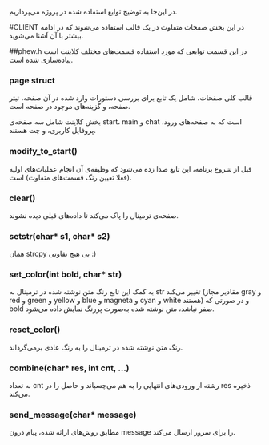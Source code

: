 در این‌جا به توضیح توابع استفاده شده در پروژه می‌پردازیم.

#CLIENT
در این بخش صفحات متفاوت در یک قالب استفاده می‌شوند که در ادامه بیشتر با آن آشنا می‌شوید.

##phew.h
در این قسمت توابعی که مورد استفاده قسمت‌های مختلف کلاینت است پیاده‌سازی شده است.
### page struct
قالب کلی صفحات، شامل یک تابع برای بررسی دستورات وارد شده در آن صفحه، تیتر صفحه، و گزینه‌های موجود در صفحه است.

بخش کلاینت شامل سه صفحه‌ی start، main و chat است که به صفحه‌های ورود، پروفایل کاربری، و چت هستند.
### modify_to_start()
قبل از شروع برنامه، این تابع صدا زده می‌شود که وظیفه‌ی آن انجام عملیات‌های اولیه (فعلا تعیین رنگ قسمت‌های متفاوت) است.
### clear()
صفحه‌ی ترمینال را پاک می‌کند تا داده‌های قبلی دیده نشوند.
### setstr(char* s1, char* s2)
همان strcpy بی هیچ تفاوتی :)
### set_color(int bold, char* str)
به کمک این تابع رنگ متن نوشته شده در ترمینال به str تغییر می‌کند (مقادیر مجاز gray و red و green و yellow و blue و magneta و cyan و white هستند) و در صورتی که bold صفر نباشد، متن نوشته شده به‌صورت پررنگ نمایش داده می‌شود.
### reset_color()
رنگ متن نوشته شده در ترمینال را به رنگ عادی برمی‌گرداند.
### combine(char* res, int cnt, ...)
به تعداد cnt رشته از ورودی‌های انتهایی را به هم می‌چسباند و حاصل را در res ذخیره می‌کند.
### send_message(char* message)
مطابق روش‌های ارائه شده، پیام درون message را برای سرور ارسال می‌کند.


